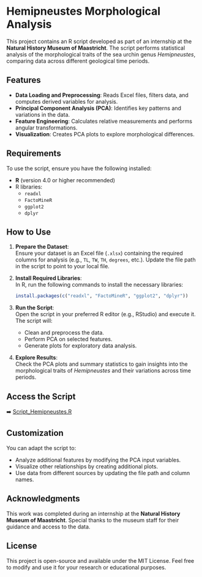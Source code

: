 
# Hemipneustes Morphological Analysis

This project contains an R script developed as part of an internship at the **Natural History Museum of Maastricht**. The script performs statistical analysis of the morphological traits of the sea urchin genus *Hemipneustes*, comparing data across different geological time periods.

## Features
- **Data Loading and Preprocessing**: Reads Excel files, filters data, and computes derived variables for analysis.
- **Principal Component Analysis (PCA)**: Identifies key patterns and variations in the data.
- **Feature Engineering**: Calculates relative measurements and performs angular transformations.
- **Visualization**: Creates PCA plots to explore morphological differences.

## Requirements
To use the script, ensure you have the following installed:
- **R** (version 4.0 or higher recommended)
- R libraries:
  - `readxl`
  - `FactoMineR`
  - `ggplot2`
  - `dplyr`

## How to Use
1. **Prepare the Dataset**:  
   Ensure your dataset is an Excel file (`.xlsx`) containing the required columns for analysis (e.g., `TL`, `TW`, `TH`, `degrees`, etc.). Update the file path in the script to point to your local file.

2. **Install Required Libraries**:  
   In R, run the following commands to install the necessary libraries:
   ```R
   install.packages(c("readxl", "FactoMineR", "ggplot2", "dplyr"))
   ```

3. **Run the Script**:  
   Open the script in your preferred R editor (e.g., RStudio) and execute it. The script will:
   - Clean and preprocess the data.
   - Perform PCA on selected features.
   - Generate plots for exploratory data analysis.

4. **Explore Results**:  
   Check the PCA plots and summary statistics to gain insights into the morphological traits of *Hemipneustes* and their variations across time periods.

## Access the Script
➡️ [Script_Hemipneustes.R](./Script_Hemipneustes.R)

## Customization
You can adapt the script to:
- Analyze additional features by modifying the PCA input variables.
- Visualize other relationships by creating additional plots.
- Use data from different sources by updating the file path and column names.

## Acknowledgments
This work was completed during an internship at the **Natural History Museum of Maastricht**. Special thanks to the museum staff for their guidance and access to the data.

## License
This project is open-source and available under the MIT License. Feel free to modify and use it for your research or educational purposes.

